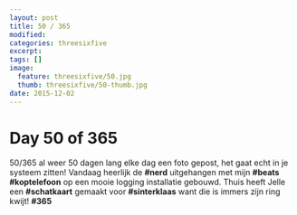 ```yaml
---
layout: post
title: 50 / 365
modified:
categories: threesixfive
excerpt:
tags: []
image:
  feature: threesixfive/50.jpg
  thumb: threesixfive/50-thumb.jpg
date: 2015-12-02
---
```


# Day 50 of 365

50/365 al weer 50 dagen lang elke dag een foto gepost, het gaat echt in je systeem zitten! Vandaag heerlijk de **\#nerd** uitgehangen met mijn **\#beats** **\#koptelefoon** op een mooie logging installatie gebouwd. Thuis heeft Jelle een **\#schatkaart** gemaakt voor **\#sinterklaas** want die is immers zijn ring kwijt! **\#365**
